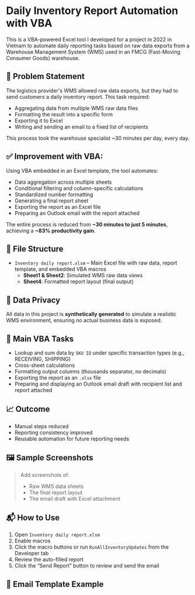# Daily Inventory Report Automation with VBA

This is a VBA-powered Excel tool I developed for a project in 2022 in Vietnam to automate daily reporting tasks based on raw data exports from a Warehouse Management System (WMS) used in an FMCG (Fast-Moving Consumer Goods) warehouse.

## 📌 Problem Statement

The logistics provider's WMS allowed raw data exports, but they had to send customers a daily inventory report. This task required:
- Aggregating data from multiple WMS raw data files
- Formatting the result into a specific form
- Exporting it to Excel
- Writing and sending an email to a fixed list of recipients

This process took the warehouse specialist ~30 minutes per day, every day.

## ✅ Improvement with VBA:

Using VBA embedded in an Excel template, the tool automates:
- Data aggregation across multiple sheets
- Conditional filtering and column-specific calculations
- Standardized number formatting
- Generating a final report sheet
- Exporting the report as an Excel file
- Preparing an Outlook email with the report attached

The entire process is reduced from **~30 minutes to just 5 minutes**, achieving a **~83% productivity gain**.

## 📁 File Structure

- `Inventory daily report.xlsm` – Main Excel file with raw data, report template, and embedded VBA macros
  - **Sheet1 & Sheet2**: Simulated WMS raw data views
  - **Sheet4**: Formatted report layout (final output)

## 🔐 Data Privacy

All data in this project is **synthetically generated** to simulate a realistic WMS environment, ensuring no actual business data is exposed.

## 🔧 Main VBA Tasks

- Lookup and sum data by `SKU ID` under specific transaction types (e.g., RECEIVING, SHIPPING)
- Cross-sheet calculations
- Formatting output columns (thousands separator, no decimals)
- Exporting the report as an `.xlsx` file
- Preparing and displaying an Outlook email draft with recipient list and report attached

## 📈 Outcome

- Manual steps reduced
- Reporting consistency improved
- Reusable automation for future reporting needs

## 🖼 Sample Screenshots

> Add screenshots of:
> - Raw WMS data sheets
> - The final report layout
> - The email draft with Excel attachment

## 📬 How to Use

1. Open `Inventory daily report.xlsm`
2. Enable macros
3. Click the macro buttons or run `RunAllInventoryUpdates` from the Developer tab
4. Review the auto-filled report
5. Click the “Send Report” button to review and send the email

## 📩 Email Template Example

